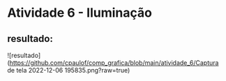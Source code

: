# Atividade 6 - Iluminação

## resultado:
![resultado](https://github.com/cpaulof/comp_grafica/blob/main/atividade_6/Captura de tela 2022-12-06 195835.png?raw=true)
